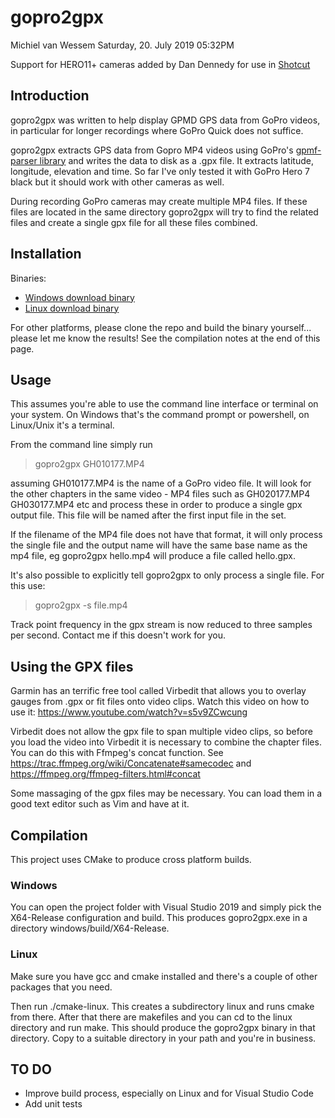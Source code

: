 # gopro2gpx
Michiel van Wessem
Saturday, 20. July 2019 05:32PM 

Support for HERO11+ cameras added by Dan Dennedy for use in [Shotcut](https://github.com/mltframework/shotcut)

## Introduction

gopro2gpx  was written to help display GPMD GPS data from GoPro videos, in particular for longer recordings where GoPro Quick does not suffice.

gopro2gpx extracts GPS data from Gopro MP4 videos using GoPro's [gpmf-parser library](https://github.com/gopro/gpmf-parser) and writes the data to disk as a .gpx file. It extracts latitude, longitude, elevation and time. So far I've only tested it with GoPro Hero 7 black but it should work with other cameras as well.

During recording GoPro cameras  may create multiple MP4 files. If these files are located in the same directory gopro2gpx will try to find the related files and create a single gpx file for all these files combined.

## Installation

Binaries:

* [Windows download binary](https://github.com/NetworkAndSoftware/gopro2gpx/blob/master/binaries/gopro2gpx-windows-0.0.1.zip?raw=true "Download Windows .exe file")
* [Linux download binary](https://github.com/NetworkAndSoftware/gopro2gpx/blob/master/binaries/gopro2gpx-linux-0.0.1.zip?raw=true "Download Linux binary")

For other platforms, please clone the repo and build the binary yourself... please let me know the results! See the compilation notes at the end of this page.

## Usage

This assumes you're able to use the command line interface or terminal on your system. On Windows that's the command prompt or powershell, on Linux/Unix it's a terminal.

From the command line simply run

>gopro2gpx GH010177.MP4

assuming GH010177.MP4 is the name of a GoPro video file. It will look for the other chapters in the same video - MP4 files such as GH020177.MP4 GH030177.MP4 etc and process these in order to produce a single gpx output file. This file will be named after the first input file in the set.

If the filename of the MP4 file does not have that format, it will only process the single file and the output name will have the same base name as the mp4 file, eg gopro2gpx hello.mp4 will produce a file called hello.gpx.

It's also possible to explicitly tell gopro2gpx to only process a single file. For this use:
>gopro2gpx -s file.mp4

Track point frequency in the gpx stream is now reduced to three samples per second. Contact me if this doesn't work for you.

## Using the GPX files
Garmin has an terrific free tool called Virbedit that allows you to overlay gauges from .gpx or fit files onto video clips. 
Watch this video on how to use it: https://www.youtube.com/watch?v=s5v9ZCwcung 
 
Virbedit does not allow the gpx file to span multiple video clips, so before you load the video into Virbedit it is necessary to combine the chapter files. You can do this with Ffmpeg's concat function. See https://trac.ffmpeg.org/wiki/Concatenate#samecodec and https://ffmpeg.org/ffmpeg-filters.html#concat 

Some massaging of the gpx files may be necessary. You can load them in a good text editor such as Vim and have at it.

## Compilation

This project uses CMake to produce cross platform builds. 

### Windows 
You can open the project folder with Visual Studio 2019 and simply pick the X64-Release configuration and build. This produces gopro2gpx.exe in a directory windows/build/X64-Release.

### Linux
Make sure you have gcc and cmake installed and there's a couple of other packages that you need.

Then run ./cmake-linux. This creates a subdirectory linux and runs cmake from there. After that there are makefiles and you can cd to the linux directory and run make. This should produce the gopro2gpx binary in that directory. Copy to a suitable directory in your path and you're in business.

## TO DO
- Improve build process, especially on Linux and for Visual Studio Code
- Add unit tests
